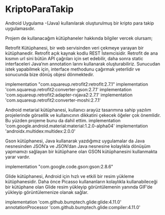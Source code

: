 # KriptoParaTakip

Android Uygulama -(Java) kullanılarak oluşturulmuş bir kripto para takip uygulamasıdır. 

Projem de kullanacağım kütüphaneler hakkında bilgiler vercek olursam;
 
Retrofit Kütüphanesi, bir web servisinden veri çekmeye yarayan bir kütüphanedir. Retrofit açık kaynak kodlu REST İstemcisidir. Retrofit de ana kısmın url sini bütün API çağrıları için set edebilir, daha sonra static interfaceleri Java’nın annotation larını kullanarak oluşturabiliriz. Sunucudan istek yapabilmek için, interface methodunu çağırmak yeterlidir ve sonucunda bize dönüş objesi dönmektedir. 
 
 implementation "com.squareup.retrofit2:retrofit:2.7.1" 
 implementation 'com.squareup.retrofit2:converter-gson:2.7.1'
 implementation 'com.squareup.retrofit2:adapter-rxjava2:2.7.1' 
 implementation 'com.squareup.retrofit2:converter-moshi:2.7.1' 
 
 
Android metarial kütüphanesi, kullanıcı arayüz tasarımına sahip yazılım projelerinde görsellik ve kullanıcının dikkatini çekecek öğeler çok önemlidir. Bu yüzden projeme bunu da dahil ettim. 
implementation 'com.google.android.material:material:1.2.0-alpha04'
implementation 'androidx.multidex:multidex:2.0.0' 
 
 
Gson kütüphanesi, Java kullanarak yazdığımız uygulamalar da Java nesnesinden JSON’a ve JSON’dan Java nesnesine kolaylıkla dönüşüm yapmamızı sağlayan bir kütüphane olan GSON kütüphanesini kullanmakta yarar vardır. 
 
implementation "com.google.code.gson:gson:2.8.6" 
 
Glide kütüphanesi, Android için hızlı ve etkili bir resim yükleme kütüphanesidir. Daha önce Picasso kullananların kolaylıkla kullanabileceği bir kütüphane olan Glide resim yükleyip görüntülemenin yanında GIF’de yükleyip görüntülemenize olanak sağlar. 
 
implementation 'com.github.bumptech.glide:glide:4.11.0' 
annotationProcessor 'com.github.bumptech.glide:compiler:4.11.0' 

